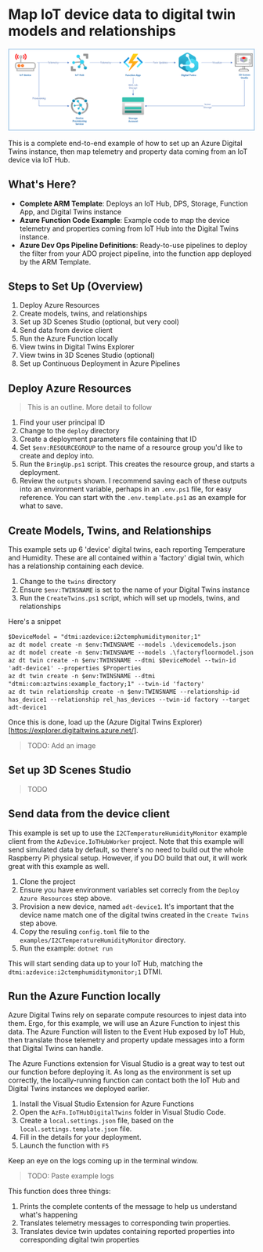 # Map IoT device data to digital twin models and relationships

![Architecture](../docs/images/Architecture-twins.png)

This is a complete end-to-end example of how to set up an Azure Digital Twins
instance, then map telemetry and property data coming from an IoT device
via IoT Hub.

## What's Here?

* **Complete ARM Template**: Deploys an IoT Hub, DPS, Storage, Function App, and Digital Twins instance
* **Azure Function Code Example**: Example code to map the device telemetry and properties coming from IoT Hub into the Digital Twins instance.
* **Azure Dev Ops Pipeline Definitions**: Ready-to-use pipelines to deploy the filter from your ADO project pipeline, into the function app deployed by the ARM Template.

## Steps to Set Up (Overview)

1. Deploy Azure Resources
2. Create models, twins, and relationships
3. Set up 3D Scenes Studio (optional, but very cool)
4. Send data from device client
5. Run the Azure Function locally
6. View twins in Digital Twins Explorer
7. View twins in 3D Scenes Studio (optional)
8. Set up Continuous Deployment in Azure Pipelines  

## Deploy Azure Resources

> This is an outline. More detail to follow

1. Find your user principal ID
2. Change to the `deploy` directory
3. Create a deployment parameters file containing that ID
4. Set `$env:RESOURCEGROUP` to the name of a resource group you'd like to create and deploy into.
5. Run the `BringUp.ps1` script. This creates the resource group, and starts a deployment.
6. Review the `outputs` shown. I recommend saving each of these outputs into an environment variable, perhaps in an `.env.ps1` file, for easy reference. You can start with the `.env.template.ps1` as an example for what to save.

## Create Models, Twins, and Relationships

This example sets up 6 'device' digital twins, each reporting Temperature and Humidity. These are all contained within
a 'factory' digial twin, which has a relationship containing each device.

1. Change to the `twins` directory
2. Ensure `$env:TWINSNAME` is set to the name of your Digital Twins instance
3. Run the `CreateTwins.ps1` script, which will set up models, twins, and relationships

Here's a snippet

```pwsh
$DeviceModel = "dtmi:azdevice:i2ctemphumiditymonitor;1"
az dt model create -n $env:TWINSNAME --models .\devicemodels.json
az dt model create -n $env:TWINSNAME --models .\factoryfloormodel.json
az dt twin create -n $env:TWINSNAME --dtmi $DeviceModel --twin-id 'adt-device1' --properties $Properties
az dt twin create -n $env:TWINSNAME --dtmi "dtmi:com:aztwins:example_factory;1" --twin-id 'factory'
az dt twin relationship create -n $env:TWINSNAME --relationship-id has_device1 --relationship rel_has_devices --twin-id factory --target adt-device1
```

Once this is done, load up the (Azure Digital Twins Explorer)[https://explorer.digitaltwins.azure.net/]. 

> TODO: Add an image

## Set up 3D Scenes Studio

> TODO

## Send data from the device client

This example is set up to use the `I2CTemperatureHumidityMonitor` example client from the `AzDevice.IoTHubWorker` project.
Note that this example will send simulated data by default, so there's no need to build out the whole Raspberry Pi
physical setup. However, if you DO build that out, it will work great with this example as well.

1. Clone the project
2. Ensure you have environment variables set correcly from the `Deploy Azure Resources` step above.
3. Provision a new device, named `adt-device1`. It's important that the device name match one of the digital twins created in the `Create Twins` step above.
4. Copy the resuling `config.toml` file to the `examples/I2CTemperatureHumidityMonitor` directory.
5. Run the example: `dotnet run`

This will start sending data up to your IoT Hub, matching the `dtmi:azdevice:i2ctemphumiditymonitor;1` DTMI.

## Run the Azure Function locally

Azure Digital Twins rely on separate compute resources to injest data into them. Ergo, for this example, we will
use an Azure Function to injest this data. The Azure Function will listen to the Event Hub exposed by IoT Hub,
then translate those telemetry and property update messages into a form that Digital Twins can handle. 

The Azure Functions extension for Visual Studio is a great way to test out our function before deploying it.
As long as the environment is set up correctly, the locally-running function can contact both the IoT Hub
and Digital Twins instances we deployed earlier.

1. Install the Visual Studio Extension for Azure Functions
2. Open the `AzFn.IoTHubDigitalTwins` folder in Visual Studio Code.
5. Create a `local.settings.json` file, based on the `local.settings.template.json` file.
3. Fill in the details for your deployment.
4. Launch the function with `F5`

Keep an eye on the logs coming up in the terminal window.

> TODO: Paste example logs

This function does three things:
1. Prints the complete contents of the message to help us understand what's happening
2. Translates telemetry messages to corresponding twin properties.
3. Translates device twin updates containing reported properties into corresponding digital twin properties